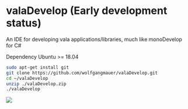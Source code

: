 # valaDevelop (Early development status)
An IDE for developing vala applications/libraries, much like monoDevelop for C#

Dependency Ubuntu >= 18.04

```sh
sudo apt-get install git
git clone https://github.com/wolfgangmauer/valaDevelop.git
cd ~/valaDevelop
unzip ./valaDevelop.zip
./valaDevelop
```

<img src="https://raw.githubusercontent.com/wolfgangmauer/valaDevelop/master/ScreenShots/screenshot1.png">
